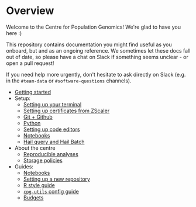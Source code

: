 # Overview

Welcome to the Centre for Population Genomics! We're glad to have you here :)

This repository contains documentation you might find useful as you onboard, but and as an ongoing reference. We sometimes let these docs fall out of date, so please have a chat on Slack if something seems unclear - or open a pull request!

If you need help more urgently, don't hesitate to ask directly on Slack (e.g. in
the `#team-data` or `#software-questions` channels).

- [Getting started](getting_started.md)
- Setup:
    - [Setting up your terminal](terminal.md)
    - [Setting up certificates from ZScaler](zscaler.md)
    - [Git + Github](git.md)
    - [Python](python.md)
    - [Setting up code editors](code_editors.md)
    - [Notebooks](notebooks.md)
    - [Hail query and Hail Batch](hail.md)
- About the centre
    - [Reproducible analyses](reproducible_analyses.md)
    - [Storage policies](storage_policies)
- Guides:
    - [Notebooks](notebooks.md)
    - [Setting up a new repository](new_repository.md)
    - [R style guide](r_style_guide.md)
    - [`cpg-utils` config guide](cpg_utils_config.md)
    - [Budgets](budgets.md)
